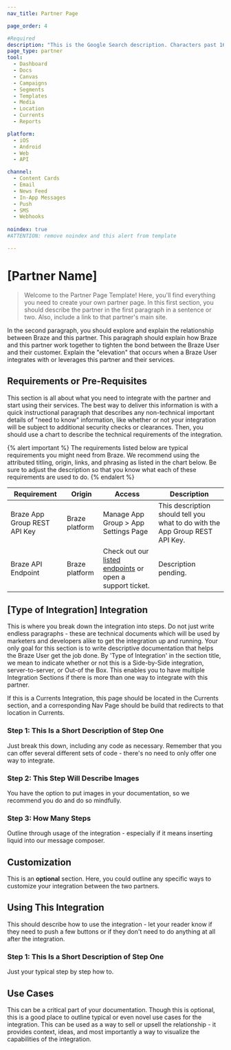 ```yaml
---
nav_title: Partner Page

page_order: 4

#Required
description: "This is the Google Search description. Characters past 160 get truncated, keep it brief."
page_type: partner
tool:
  - Dashboard
  - Docs
  - Canvas
  - Campaigns
  - Segments
  - Templates
  - Media
  - Location
  - Currents
  - Reports

platform:
  - iOS
  - Android
  - Web
  - API

channel:
  - Content Cards
  - Email
  - News Feed
  - In-App Messages
  - Push
  - SMS
  - Webhooks
  
noindex: true
#ATTENTION: remove noindex and this alert from template

---
```


# [Partner Name]

> Welcome to the Partner Page  Template! Here, you'll find everything you need to create your own partner page. In this first section, you should describe the partner in the first paragraph in a sentence or two. Also, include a link to that partner's main site.

In the second paragraph, you should explore and explain the relationship between Braze and this partner. This paragraph should explain how Braze and this partner work together to tighten the bond between the Braze User and their customer. Explain the "elevation" that occurs when a Braze User integrates with or leverages this partner and their services.

## Requirements or Pre-Requisites

This section is all about what you need to integrate with the partner and start using their services. The best way to deliver this information is with a quick instructional paragraph that describes any non-technical important details of "need to know" information, like whether or not your integration will be subject to additional security checks or clearances. Then, you should use a chart to describe the technical requirements of the integration.

{% alert important %}
The requirements listed below are typical requirements you might need from Braze. We recommend using the attributed titling, origin, links, and phrasing as listed in the chart below. Be sure to adjust the description so that you know what each of these requirements are used to do.
{% endalert %}

| Requirement | Origin | Access | Description |
|---|---|---|---|
|Braze App Group REST API Key | Braze platform | Manage App Group > App Settings Page | This description should tell you what to do with the App Group REST API Key. |
|Braze API Endpoint | Braze platform | Check out our [listed endpoints]({{site.baseurl}}/developer_guide/rest_api/basics/#endpoints) or open a support ticket. | Description pending. |

## [Type of Integration] Integration

This is where you break down the integration into steps. Do not just write endless paragraphs - these are technical documents which will be used by marketers and developers alike to get the integration up and running. Your only goal for this section is to write descriptive documentation that helps the Braze User get the job done. By 'Type of Integration' in the section title, we mean to indicate whether or not this is a Side-by-Side integration, server-to-server, or Out-of the Box. This enables you to have multiple Integration Sections if there is more than one way to integrate with this partner.

If this is a Currents Integration, this page should be located in the Currents section, and a corresponding Nav Page should be build that redirects to that location in Currents.

### Step 1: This Is a Short Description of Step One

Just break this down, including any code as necessary. Remember that you can offer several different sets of code - there's no need to only offer one way to integrate.

### Step 2: This Step Will Describe Images

You have the option to put images in your documentation, so we recommend you do and do so mindfully.

### Step 3: How Many Steps

Outline through usage of the integration - especially if it means inserting liquid into our message composer.

## Customization

This is an __optional__ section. Here, you could outline any specific ways to customize your integration between the two partners.

## Using This Integration

This should describe how to use the integration - let your reader know if they need to push a few buttons or if they don't need to do anything at all after the integration.

### Step 1: This Is a Short Description of Step One

Just your typical step by step how to.

## Use Cases

This can be a critical part of your documentation. Though this is optional, this is a good place to outline typical or even novel use cases for the integration. This can be used as a way to sell or upsell the relationship - it provides context, ideas, and most importantly a way to visualize the capabilities of the integration.
